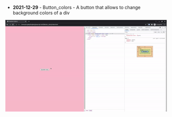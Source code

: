 
* **2021-12-29** - Button_colors - A button that allows to change background colors of a div

![Projectile Demo](button_colors/assets/button_color.gif)
